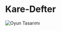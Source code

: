 # Kare-Defter
![Oyun Tasarımı](https://user-images.githubusercontent.com/93537343/236655273-0438f4f6-39e8-461c-80a7-73a73a40196b.png)
